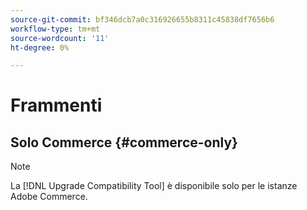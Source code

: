 ```yaml
---
source-git-commit: bf346dcb7a0c316926655b8311c45838df7656b6
workflow-type: tm+mt
source-wordcount: '11'
ht-degree: 0%

---
```

# Frammenti

## Solo Commerce {#commerce-only}

>[!NOTE]
>
>La [!DNL Upgrade Compatibility Tool] è disponibile solo per le istanze Adobe Commerce.
